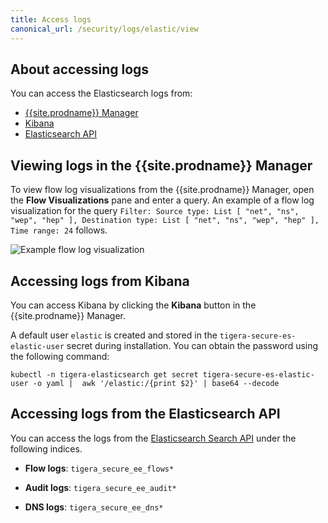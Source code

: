 ```yaml
---
title: Access logs
canonical_url: /security/logs/elastic/view
---
```


## About accessing logs

You can access the Elasticsearch logs from:
- [{{site.prodname}} Manager](#view-in-mgr)
- [Kibana](#accessing-logs-from-kibana)
- [Elasticsearch API](#accessing-logs-from-the-elasticsearch-api)

## <a name="view-in-mgr"></a>Viewing logs in the {{site.prodname}} Manager

To view flow log visualizations from the {{site.prodname}} Manager, open the **Flow Visualizations** pane
and enter a query. An example of a flow log visualization for the query
`Filter: Source type: List [ "net", "ns", "wep", "hep" ], Destination type: List [ "net", "ns", "wep", "hep" ], Time range: 24` follows.

![Example flow log visualization]({{site.url}}/images/flow-log-visualization.png)

## Accessing logs from Kibana

You can access Kibana by clicking the **Kibana** button in the {{site.prodname}} Manager.

A default user `elastic` is created and stored in the `tigera-secure-es-elastic-user` secret during installation. You can obtain the password using the following command:

   ```
kubectl -n tigera-elasticsearch get secret tigera-secure-es-elastic-user -o yaml |  awk '/elastic:/{print $2}' | base64 --decode
   ```

## Accessing logs from the Elasticsearch API

You can access the logs from the
[Elasticsearch Search API](https://www.elastic.co/guide/en/elasticsearch/reference/current/search.html)
under the following indices.

- **Flow logs**: `tigera_secure_ee_flows*`

- **Audit logs**: `tigera_secure_ee_audit*`

- **DNS logs**: `tigera_secure_ee_dns*`
